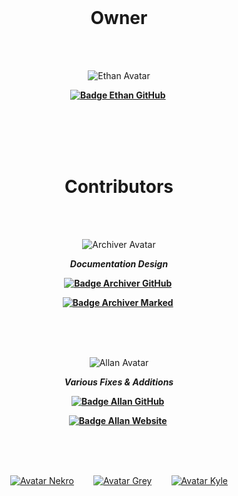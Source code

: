 
<br>

<div align = center>

# Owner

<br>
<br>

![Ethan Avatar]

**[![Badge Ethan GitHub]][Ethan GitHub]** 

<br>
<br>
<br>
<br>

# Contributors

<br>
<br>

![Archiver Avatar]

***Documentation Design***

**[![Badge Archiver GitHub]][Archiver GitHub]** 

**[![Badge Archiver Marked]][Archiver Marked]** 
  
<br>
<br>
<br>
  
  
![Allan Avatar]

***Various Fixes & Additions***

**[![Badge Allan GitHub]][Allan GitHub]** 

**[![Badge Allan Website]][Allan Website]** 

<br>
<br>
<br>

[![Avatar Nekro]][GitHub Nekro]   
[![Avatar Grey]][GitHub Grey]   
[![Avatar Kyle]][GitHub Kyle]
  
</div>


<!------------------------------------------------------------------------------>

[Avatar Nekro]: https://github.com/imneckro.png?size=120
[GitHub Nekro]: https://github.com/imneckro 'ImNekro - ck-oneman'

[Avatar Grey]: https://github.com/Grey41.png?size=120
[GitHub Grey]: https://github.com/Grey41 'Grey41 - Grey Hope'

[Avatar Kyle]: https://github.com/cheesykyle.png?size=120
[GitHub Kyle]: https://github.com/cheesykyle 'CheesyKyle - Kyle Steffel'


<!----------------------------------{ Ethan }----------------------------------->

[Badge Ethan GitHub]: https://img.shields.io/badge/luni64-181717.svg?style=for-the-badge&logo=GitHub&logoColor=white

[Ethan Avatar]: https://avatars.githubusercontent.com/u/77750390?s=80 'Ethan O\'Brien'
[Ethan GitHub]: https://github.com/ethanaobrien


<!---------------------------{ ElectronicsArchiver }--------------------------->

[Badge Archiver GitHub]: https://img.shields.io/badge/ElectronicsArchiver-181717.svg?style=for-the-badge&logo=GitHub&logoColor=white
[Badge Archiver Marked]: https://img.shields.io/badge/ＭａｒｋｅｄＤｏｗｎ-49a2d5.svg?style=for-the-badge&logo=GitHub&logoColor=white

[Archiver Avatar]: https://avatars.githubusercontent.com/u/85485984?s=80 'ElectronicsArchiver - トトも'
[Archiver GitHub]: https://github.com/ElectronicsArchiver
[Archiver Marked]: https://github.com/MarkedDown


<!----------------------------------{ Allan }---------------------------------->

[Badge Allan GitHub]: https://img.shields.io/badge/allancoding-181717.svg?style=for-the-badge&logo=GitHub&logoColor=white
[Badge Allan Website]: https://img.shields.io/badge/AllanCoding.ga-lightgray.svg?style=for-the-badge&logo=GitHub&logoColor=white

[Allan Avatar]: https://avatars.githubusercontent.com/u/74841470?s=80 'AllanCoding - Allan Niles'
[Allan GitHub]: https://github.com/allancoding
[Allan Website]: https://allancoding.ga/
